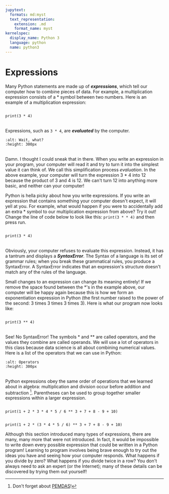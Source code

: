```yaml
---
jupytext:
  formats: md:myst
  text_representation:
    extension: .md
    format_name: myst
kernelspec:
  display_name: Python 3
  language: python
  name: python3
---
```


Expressions
===========

Many Python statements are made up of <b><i>expressions</i></b>, which tell our computer how to combine pieces of data. For example, a multiplication expression consists of a * symbol between two numbers. Here is an example of a multiplication expression:

```{code-cell} python3

print(3 * 4)

```

<br>Expressions, such as `3 * 4`, are <i><b>evaluated</b></i> by the computer.

```{image} https://media.giphy.com/media/rN2EZm3CSXHY1QoGrq/giphy.gif
:alt: Wait, what?
:height: 300px
```
<br>Damn. I thought I could sneak that in there. When you write an expression in your program, your computer will read it and try to turn it into the simplest value it can think of. We call this simplification process <i>evaluation</i>. In the above example, your computer will turn the expression 3 * 4 into 12 because the product of 3 and 4 is 12. We can't turn 12 into anything more basic, and neither can your computer!

Python is hella picky about how you write expressions. If you write an expression that contains something your computer doesn't expect, it will yell at you. For example, what would happen if you were to accidentally add an extra * symbol to our multiplication expression from above? Try it out! Change the line of code below to look like this: `print(3 * * 4)` and then press run.

```{code-cell} python3

print(3 * 4)

```

<br>Obviously, your computer refuses to evaluate this expression. Instead, it has a tantrum and displays a <b><i>SyntaxError</i></b>. The Syntax of a language is its set of grammar rules; when you break these grammatical rules, you produce a SyntaxError. A SyntaxError indicates that an expression's structure doesn't match any of the rules of the language.

Small changes to an expression can change its meaning entirely! If we remove the space found between the *'s in the example above, our computer will be happy again because this is how we form an exponentiation expression in Python (the first number raised to the power of the second: 3 times 3 times 3 times 3). Here is what our program now looks like:

```{code-cell} python3

print(3 ** 4)

```

<br> See! No SyntaxError! The symbols * and ** are called operators, and the values they combine are called operands. We will use a lot of operators in this class because data science is all about combining numerical values. Here is a list of the operators that we can use in Python:

```{image} operators.png
:alt: Operators
:height: 300px
```

<br> Python expressions obey the same order of operations that we learned about in algebra: multiplication and division occur before addition and subtraction [^**]. Parentheses can be used to group together smaller expressions within a larger expression.

```{code-cell} python3

print(1 + 2 * 3 * 4 * 5 / 6 ** 3 + 7 + 8 - 9 + 10)

```

```{code-cell} python3

print(1 + 2 * (3 * 4 * 5 / 6) ** 3 + 7 + 8 - 9 + 10)

```
Although this section introduced many types of expressions, there are many, many more that were not introduced. In fact, it would be impossible to write down every possible expression that could be written in a Python program! Learning to program involves being brave enough to try out the ideas you have and seeing how your computer responds. What happens if you divide by zero? What happens if you divide twice in a row? You don't always need to ask an expert (or the Internet); many of these details can be discovered by trying them out yourself!

[^*]: Python is an incredibly versatile and powerful language. <a href="https://www.goskills.com/Development/Resources/Why-is-Python-so-popular">Check this article out if you want to know more about it.</a>
[^**]: Don't forget about <a href="https://www.mathsisfun.com/operation-order-pemdas.html">PEMDAS</a>!

